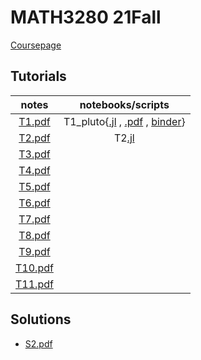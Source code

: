 # MATH3280 21Fall
[Coursepage](https://www.math.cuhk.edu.hk/~math3280/)

## Tutorials
| notes | notebooks/scripts |
| :---: | :--: |
| [T1.pdf](./tutorials/T1/T1.pdf) | T1_pluto{[.jl](./tutorials/T1/T1_pluto.jl) , [.pdf](./tutorials/T1/T1_pluto.pdf) , [binder](https://binder.plutojl.org/v0.15.1/open?url=https%253A%252F%252Fraw.githubusercontent.com%252Fzfengg%252Fmath3280%252F21Fall%252Ftutorials%252FT1%252FT1_pluto.jl)}|
| [T2.pdf](./tutorials/T2/T2.pdf) | T2[.jl](./tutorials/T2/T2.jl)|
| [T3.pdf](./tutorials/T3/T3.pdf) | |
| [T4.pdf](./tutorials/T4/T4.pdf) | |
| [T5.pdf](./tutorials/T5/T5.pdf) | |
| [T6.pdf](./tutorials/T6/T6.pdf) | |
| [T7.pdf](./tutorials/T7/T7.pdf) | |
| [T8.pdf](./tutorials/T8/T8.pdf) | |
| [T9.pdf](./tutorials/T9/T9.pdf) | |
| [T10.pdf](./tutorials/T10/T10.pdf) | |
| [T11.pdf](./tutorials/T11/T11.pdf) | |

## Solutions
- [S2.pdf](./solutions/S2.pdf)
